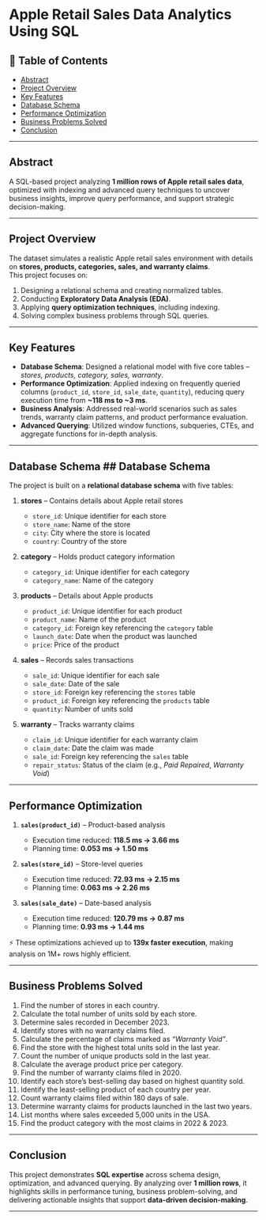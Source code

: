 # Apple Retail Sales Data Analytics Using SQL  

## 📑 Table of Contents
- [Abstract](#abstract)
- [Project Overview](#project-overview)
- [Key Features](#key-features)
- [Database Schema](#database-schema)
- [Performance Optimization](#performance-optimization)
- [Business Problems Solved](#business-problems-solved)
- [Conclusion](#conclusion)

---

## Abstract  
A SQL-based project analyzing **1 million rows of Apple retail sales data**, optimized with indexing and advanced query techniques to uncover business insights, improve query performance, and support strategic decision-making.  

---

## Project Overview  
The dataset simulates a realistic Apple retail sales environment with details on **stores, products, categories, sales, and warranty claims**.  
This project focuses on:  
1. Designing a relational schema and creating normalized tables.  
2. Conducting **Exploratory Data Analysis (EDA)**.  
3. Applying **query optimization techniques**, including indexing.  
4. Solving complex business problems through SQL queries.  

---

## Key Features  
- **Database Schema**: Designed a relational model with five core tables – *stores, products, category, sales, warranty*.  
- **Performance Optimization**: Applied indexing on frequently queried columns (`product_id`, `store_id`, `sale_date`, `quantity`), reducing query execution time from **~118 ms to ~3 ms**.  
- **Business Analysis**: Addressed real-world scenarios such as sales trends, warranty claim patterns, and product performance evaluation.  
- **Advanced Querying**: Utilized window functions, subqueries, CTEs, and aggregate functions for in-depth analysis.  

---

## Database Schema  ## Database Schema  

The project is built on a **relational database schema** with five tables:  

1. **stores** – Contains details about Apple retail stores  
   - `store_id`: Unique identifier for each store  
   - `store_name`: Name of the store  
   - `city`: City where the store is located  
   - `country`: Country of the store  

2. **category** – Holds product category information  
   - `category_id`: Unique identifier for each category  
   - `category_name`: Name of the category  

3. **products** – Details about Apple products  
   - `product_id`: Unique identifier for each product  
   - `product_name`: Name of the product  
   - `category_id`: Foreign key referencing the `category` table  
   - `launch_date`: Date when the product was launched  
   - `price`: Price of the product  

4. **sales** – Records sales transactions  
   - `sale_id`: Unique identifier for each sale  
   - `sale_date`: Date of the sale  
   - `store_id`: Foreign key referencing the `stores` table  
   - `product_id`: Foreign key referencing the `products` table  
   - `quantity`: Number of units sold  

5. **warranty** – Tracks warranty claims  
   - `claim_id`: Unique identifier for each warranty claim  
   - `claim_date`: Date the claim was made  
   - `sale_id`: Foreign key referencing the `sales` table  
   - `repair_status`: Status of the claim (e.g., *Paid Repaired*, *Warranty Void*)  

---

## Performance Optimization  

1. **`sales(product_id)`** – Product-based analysis  
   - Execution time reduced: **118.5 ms → 3.66 ms**  
   - Planning time: **0.053 ms → 1.50 ms**  

2. **`sales(store_id)`** – Store-level queries  
   - Execution time reduced: **72.93 ms → 2.15 ms**  
   - Planning time: **0.063 ms → 2.26 ms**  

3. **`sales(sale_date)`** – Date-based analysis  
   - Execution time reduced: **120.79 ms → 0.87 ms**  
   - Planning time: **0.93 ms → 1.44 ms**  

⚡ These optimizations achieved up to **139x faster execution**, making analysis on 1M+ rows highly efficient.  

---

## Business Problems Solved  

1. Find the number of stores in each country.  
2. Calculate the total number of units sold by each store.  
3. Determine sales recorded in December 2023.  
4. Identify stores with no warranty claims filed.  
5. Calculate the percentage of claims marked as *“Warranty Void”*.  
6. Find the store with the highest total units sold in the last year.  
7. Count the number of unique products sold in the last year.  
8. Calculate the average product price per category.  
9. Find the number of warranty claims filed in 2020.  
10. Identify each store’s best-selling day based on highest quantity sold.  
11. Identify the least-selling product of each country per year.  
12. Count warranty claims filed within 180 days of sale.  
13. Determine warranty claims for products launched in the last two years.  
14. List months where sales exceeded 5,000 units in the USA.  
15. Find the product category with the most claims in 2022 & 2023.  

---

## Conclusion  
This project demonstrates **SQL expertise** across schema design, optimization, and advanced querying. By analyzing over **1 million rows**, it highlights skills in performance tuning, business problem-solving, and delivering actionable insights that support **data-driven decision-making**.  

---
